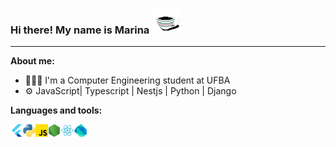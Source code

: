 ### **Hi there! My name is Marina**  <img src="./images/kitten.gif" height="40">

* * *

**About me:**
- 👩🏻‍🎓 I'm a Computer Engineering student at UFBA
- ⚙️ JavaScript| Typescript | Nestjs | Python | Django

**Languages and tools:**

<img align="left" height="20" src="./images/flutter.png">
<img align="left" height="20" src="./images/python.png">
<img align="left" height="20" src="./images/js.png">
<img align="left" height="20" src="./images/nodejs.png">
<img align="left" height="20" src="./images/react.png">
<img align="left" height="20" src="./images/dart.png">
